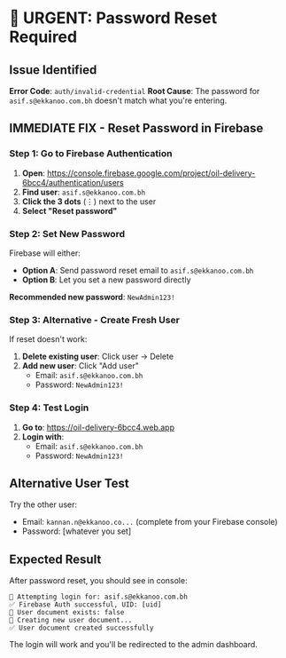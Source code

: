 # 🔑 URGENT: Password Reset Required

## Issue Identified
**Error Code**: `auth/invalid-credential`
**Root Cause**: The password for `asif.s@ekkanoo.com.bh` doesn't match what you're entering.

## IMMEDIATE FIX - Reset Password in Firebase

### Step 1: Go to Firebase Authentication
1. **Open**: https://console.firebase.google.com/project/oil-delivery-6bcc4/authentication/users
2. **Find user**: `asif.s@ekkanoo.com.bh`
3. **Click the 3 dots** (⋮) next to the user
4. **Select "Reset password"**

### Step 2: Set New Password
Firebase will either:
- **Option A**: Send password reset email to `asif.s@ekkanoo.com.bh`
- **Option B**: Let you set a new password directly

**Recommended new password**: `NewAdmin123!`

### Step 3: Alternative - Create Fresh User
If reset doesn't work:
1. **Delete existing user**: Click user → Delete
2. **Add new user**: Click "Add user"
   - Email: `asif.s@ekkanoo.com.bh`
   - Password: `NewAdmin123!`

### Step 4: Test Login
1. **Go to**: https://oil-delivery-6bcc4.web.app
2. **Login with**:
   - Email: `asif.s@ekkanoo.com.bh`
   - Password: `NewAdmin123!`

## Alternative User Test
Try the other user:
- Email: `kannan.n@ekkanoo.co...` (complete from your Firebase console)
- Password: [whatever you set]

## Expected Result
After password reset, you should see in console:
```
🔐 Attempting login for: asif.s@ekkanoo.com.bh
✅ Firebase Auth successful, UID: [uid]
📄 User document exists: false
📝 Creating new user document...
✅ User document created successfully
```

The login will work and you'll be redirected to the admin dashboard.